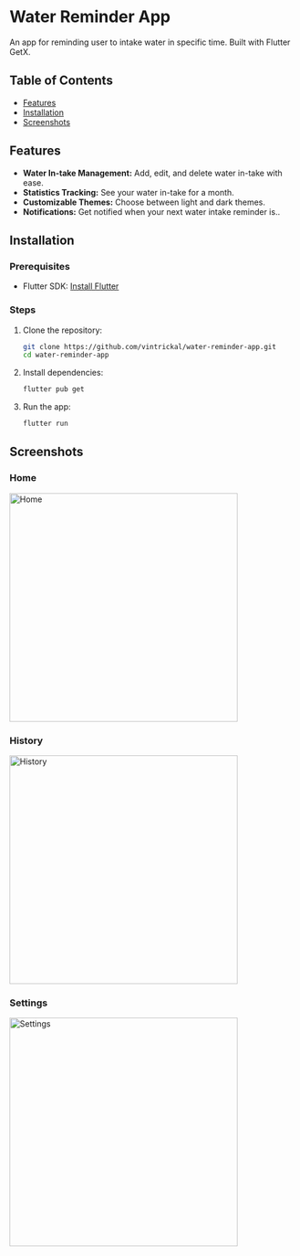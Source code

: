 # Water Reminder App

An app for reminding user to intake water in specific time. Built with Flutter GetX.

## Table of Contents

- [Features](#features)
- [Installation](#installation)
- [Screenshots](#screenshots)

## Features

- **Water In-take Management:** Add, edit, and delete water in-take with ease.
- **Statistics Tracking:** See your water in-take for a month.
- **Customizable Themes:** Choose between light and dark themes.
- **Notifications:** Get notified when your next water intake reminder is..

## Installation

### Prerequisites

- Flutter SDK: [Install Flutter](https://flutter.dev/docs/get-started/install)

### Steps

1. Clone the repository:
   ```sh
   git clone https://github.com/vintrickal/water-reminder-app.git
   cd water-reminder-app

2. Install dependencies:
   ```sh
   flutter pub get

3. Run the app:
   ```sh
   flutter run

## Screenshots

### Home
<img src="assets/screenshots/home.png" alt="Home" width="400"/>

### History
<img src="assets/screenshots/history.png" alt="History" width="400"/>

### Settings
<img src="assets/screenshots/settings.png" alt="Settings" width="400"/>

